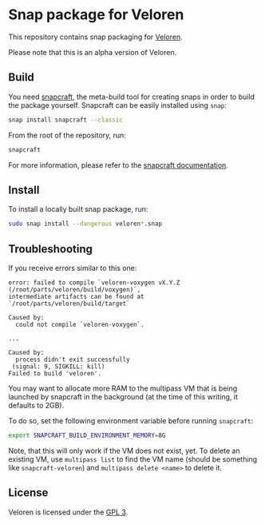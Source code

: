 # Snap package for Veloren

This repository contains snap packaging for [Veloren](https://veloren.net/).

Please note that this is an alpha version of Veloren.

## Build

You need [snapcraft](https://snapcraft.io/docs/snapcraft-overview), the meta-build tool for creating snaps in order to
build the package yourself. Snapcraft can be easily installed using `snap`:

```bash
snap install snapcraft --classic
```

From the root of the repository, run:

```bash
snapcraft
```

For more information, please refer to the [snapcraft documentation](https://snapcraft.io/docs/snapcraft-overview).

## Install

To install a locally built snap package, run:

```bash
sudo snap install --dangerous veloren*.snap
```

## Troubleshooting

If you receive errors similar to this one:

```
error: failed to compile `veloren-voxygen vX.Y.Z (/root/parts/veloren/build/voxygen)`,
intermediate artifacts can be found at `/root/parts/veloren/build/target`

Caused by:
  could not compile `veloren-voxygen`.

...

Caused by:
  process didn't exit successfully
 (signal: 9, SIGKILL: kill)
Failed to build 'veloren'.
```

You may want to allocate more RAM to the multipass VM that is being
launched by snapcraft in the background (at the time of this writing, it defaults to 2GB).

To do so, set the following environment variable before running `snapcraft`:

```bash
export SNAPCRAFT_BUILD_ENVIRONMENT_MEMORY=8G
```

Note, that this will only work if the VM does not exist, yet. To delete an existing VM,
use `multipass list` to find the VM name (should be something like `snapcraft-veloren`)
and `multipass delete <name>` to delete it.

## License

Veloren is licensed under the [GPL 3](https://www.gnu.org/licenses/gpl-3.0.en.html).
